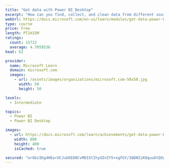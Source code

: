 ```yaml
---
title: "Get data with Power BI Desktop"
excerpt: "How can you find, collect, and clean data from different sources? Power BI is a tool for making sense of your data. You will learn tricks to make data-gathering easier."
webUrl: https://docs.microsoft.com/en-us/learn/modules/get-data-power-bi/
type: course
price: Free
length: PT1H15M
ratings:
  count: 15722
  average: 4.7059536
heat: 62

provider:
  name: Microsoft Learn
  domain: microsoft.com
  images:
    - url: /assets/images/organizations/microsoft.com-50x50.jpg
      width: 50
      height: 50

levels:
  - Intermediate

topics:
  - Power BI
  - Power BI Desktop

images:
  - url: https://docs.microsoft.com/learn/achievements/get-data-power-bi-desktop-social.png
    width: 800
    height: 400
    isCached: true

secured: "orGbzIKg4HEarUCJuU6E80CvMO15tIhyUInIY5+xgFGY/3QONIiKOquuOtQXgAP9sALQ5lSgRYLg1hZxcEvSsYM+giGA6Fv2WLZRblXjx4c99HXIxKmbTGNS9e3N7Fr2lYbIGqwd7yRGHAf8uJ91Vbu7p3vrkDfEpSs8oZI+m7bx6BVm2e9XDf/v5Rxj+k6yNZ7T92DWR604tKep5jnfocK43VVbTW/2AkU3IABHEamBtlDKESMPnxugU1FreOaKoBHfJmHEICaG/XLedHXzNrX/uCOc9xwRQOfyFl95Sgtm1E/V+Ag8SkVQmVw8fS/uUD5nmhTUeLcibOFDZ0MCvdqoJdNN36vUktC9bZwCXQ76e/uSIVavOClHz74RkrAySmydW8wD2l1GZHJAIARIKAIWFCNtR4FvUIE5fX8rcn4bm5RRzIiG3ieTkYyvOALP;/7NmAUPGfU7DXZr/v9rv0g=="
---
```


